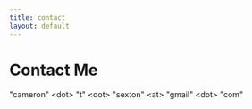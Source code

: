 ```yaml
---
title: contact
layout: default
---
```

# Contact Me
"cameron" \<dot\> "t" \<dot\> "sexton" \<at\> "gmail" \<dot\> "com"
